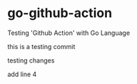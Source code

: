 # go-github-action
Testing 'Github Action' with Go Language

this is a testing commit

testing changes

add line 4
